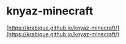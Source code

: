 # knyaz-minecraft

[https://krabique.github.io/knyaz-minecraft/](https://krabique.github.io/knyaz-minecraft/)
